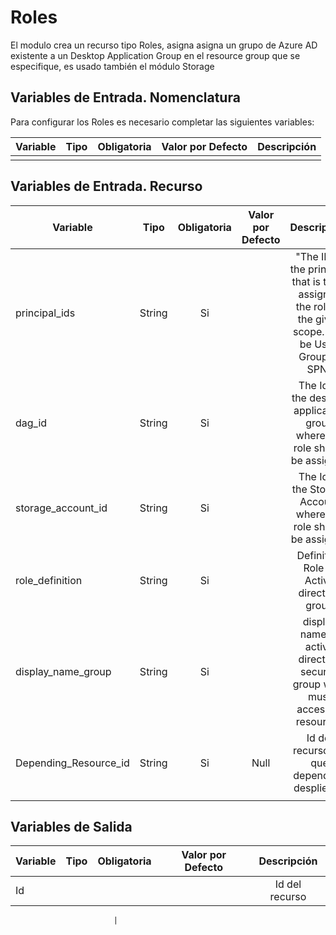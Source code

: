 # Roles
El modulo crea un recurso tipo Roles, asigna asigna un grupo de Azure AD existente a un Desktop Application Group en el resource group  que se especifique, es usado también el módulo Storage

## Variables de Entrada. Nomenclatura
Para configurar los Roles es necesario completar las siguientes variables:

|Variable           |Tipo   |Obligatoria    |Valor por Defecto  |Descripción                                                    |
|-------------------|:-----:|:-------------:|:-----------------:|:-------------------------------------------------------------:|
                                  |

## Variables de Entrada. Recurso

|Variable                       |Tipo   |Obligatoria    |Valor por Defecto  |Descripción                                                                                               |
|----------------------         |:-----:|:-------------:|:-----------------:|:--------------------------------------------------------------------------------------------------------:|
|principal_ids                  |String |Si             |                   |"The ID of the principal that is to be assigned the role at the given scope. Can be User, Group or SPN"   |                |
|dag_id                         |String |Si             |                   |The Id of the desktop application group where the role should be assigned    
|storage_account_id             |String |Si             |                   |The Id of the Storage Account where the role should be assigned                                           |
|role_definition                |String |Si             |                   |Definition Role to Active directory group                                                                 |
|display_name_group	            |String |Si             |                   |display name of active directory security group what must access to resources                             |    
|Depending_Resource_id          |String |Si             |Null               |Id del recurso del que depende el despliegue
                                                              |



## Variables de Salida

|Variable              |Tipo   |Obligatoria    |Valor por Defecto  |Descripción                                                    |
|----------------------|:-----:|:-------------:|:-----------------:|:-------------------------------------------------------------:|
|Id                    |       |               |                   |Id del recurso                                                 |
                          
                           |

